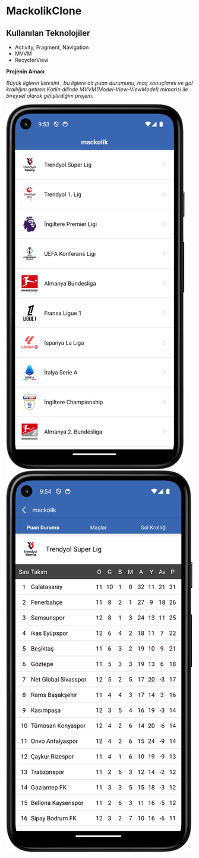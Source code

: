 # MackolikClone

## Kullanılan Teknolojiler<br/>
* Activity, Fragment, Navigation
* MVVM <br/>
* RecyclerView <br/>

**Projenin Amacı** <br/>

*Büyük liglerin listesini , bu liglere ait puan durumunu, maç sonuçlarını ve gol krallığını getiren Kotlin dilinde MVVM(Model-View-ViewModel) mimarisi ile bireysel olarak geliştirdiğim projem.*<br/>

![](./images/MackolikLeagues.png)
![](./images/MackolikPointRank.png)